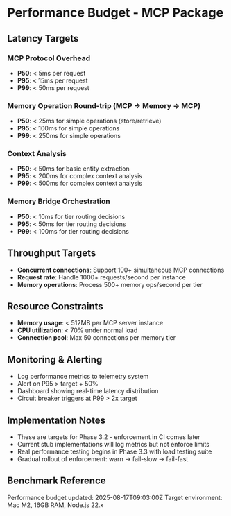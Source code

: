 # Performance Budget - MCP Package

## Latency Targets

### MCP Protocol Overhead
- **P50**: < 5ms per request
- **P95**: < 15ms per request  
- **P99**: < 50ms per request

### Memory Operation Round-trip (MCP → Memory → MCP)
- **P50**: < 25ms for simple operations (store/retrieve)
- **P95**: < 100ms for simple operations
- **P99**: < 250ms for simple operations

### Context Analysis
- **P50**: < 50ms for basic entity extraction
- **P95**: < 200ms for complex context analysis
- **P99**: < 500ms for complex context analysis

### Memory Bridge Orchestration  
- **P50**: < 10ms for tier routing decisions
- **P95**: < 50ms for tier routing decisions
- **P99**: < 100ms for tier routing decisions

## Throughput Targets
- **Concurrent connections**: Support 100+ simultaneous MCP connections
- **Request rate**: Handle 1000+ requests/second per instance
- **Memory operations**: Process 500+ memory ops/second per tier

## Resource Constraints
- **Memory usage**: < 512MB per MCP server instance
- **CPU utilization**: < 70% under normal load
- **Connection pool**: Max 50 connections per memory tier

## Monitoring & Alerting
- Log performance metrics to telemetry system
- Alert on P95 > target + 50%
- Dashboard showing real-time latency distribution
- Circuit breaker triggers at P99 > 2x target

## Implementation Notes
- These are targets for Phase 3.2 - enforcement in CI comes later
- Current stub implementations will log metrics but not enforce limits  
- Real performance testing begins in Phase 3.3 with load testing suite
- Gradual rollout of enforcement: warn → fail-slow → fail-fast

## Benchmark Reference
Performance budget updated: 2025-08-17T09:03:00Z
Target environment: Mac M2, 16GB RAM, Node.js 22.x
